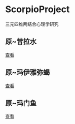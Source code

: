 # ScorpioProject
三元四维两结合心理学研究




## 原~昔拉水
[查看](https://github.com/txsrht886/Water-bottle)
## 原~玛伊雅弥蝎
[查看](https://github.com/txsrht886/Original-MayiyamiScorpion)
## 原~玛门鱼
[查看](https://github.com/txsrht886/Pisces)
